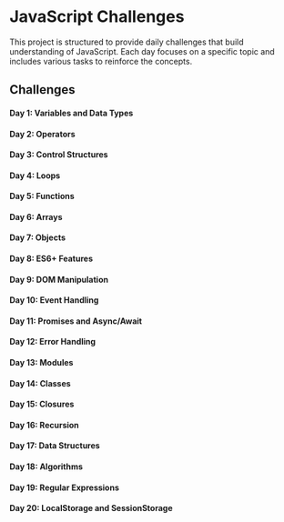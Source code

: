 # JavaScript Challenges

This project is structured to provide daily challenges that build understanding of JavaScript. Each day focuses on a specific topic and includes various tasks to reinforce the concepts.

## Challenges

#### Day 1: Variables and Data Types

#### Day 2: Operators

#### Day 3: Control Structures

#### Day 4: Loops

#### Day 5: Functions

#### Day 6: Arrays

#### Day 7: Objects

#### Day 8: ES6+ Features

#### Day 9: DOM Manipulation

#### Day 10: Event Handling

#### Day 11: Promises and Async/Await

#### Day 12: Error Handling

#### Day 13: Modules

#### Day 14: Classes

#### Day 15: Closures

#### Day 16: Recursion

#### Day 17: Data Structures

#### Day 18: Algorithms

#### Day 19: Regular Expressions

#### Day 20: LocalStorage and SessionStorage
